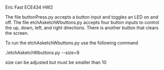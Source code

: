 Eric Fast ECE434 HW2

The file buttonPress.py accepts a button input and toggles an LED on and off. The file etchAsketchWbuttons.py accepts four button inputs to control the up, down, left, and right directions. There 
is another button that clears the screen.

To run the etchAsketchWbuttons.py use the following command

./etchAsketchWbuttons.py --size=8 

size can be adjusted but must be smaller than 10
